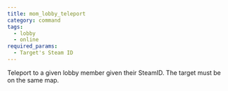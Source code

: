 ```yaml
---
title: mom_lobby_teleport
category: command
tags:
  - lobby
  - online
required_params: 
  - Target's Steam ID
---
```


Teleport to a given lobby member given their SteamID. The target must be on the same map.